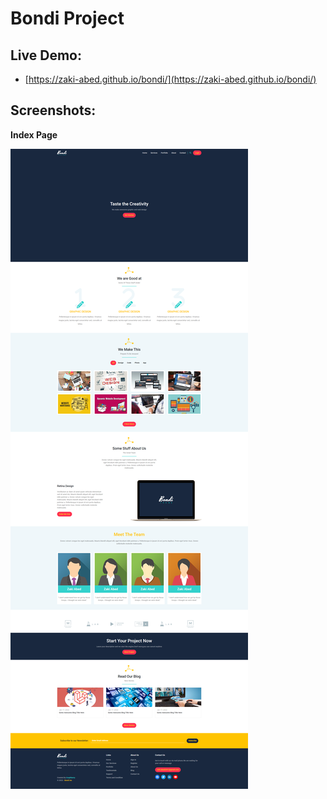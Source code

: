 # Bondi Project

## Live Demo:
- [https://zaki-abed.github.io/bondi/](https://zaki-abed.github.io/bondi/)

## Screenshots:
**Index Page**

![Screenshot 1](images/demo.png)


